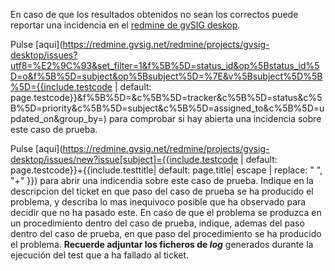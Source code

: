 En caso de que los resultados obtenidos no sean los correctos puede reportar
una incidencia en el [redmine de gvSIG deskop](https://redmine.gvsig.net/redmine/projects/gvsig-desktop/issues?set_filter=1). 

Pulse [aqui](https://redmine.gvsig.net/redmine/projects/gvsig-desktop/issues?utf8=%E2%9C%93&set_filter=1&f%5B%5D=status_id&op%5Bstatus_id%5D=o&f%5B%5D=subject&op%5Bsubject%5D=%7E&v%5Bsubject%5D%5B%5D={{include.testcode | default: page.testcode}}&f%5B%5D=&c%5B%5D=tracker&c%5B%5D=status&c%5B%5D=priority&c%5B%5D=subject&c%5B%5D=assigned_to&c%5B%5D=updated_on&group_by=) 
para comprobar si hay abierta una incidencia sobre este caso de prueba.

Pulse [aqui](https://redmine.gvsig.net/redmine/projects/gvsig-desktop/issues/new?issue[subject]={{include.testcode | default: page.testcode}}+{{include.testtitle| default: page.title| escape | replace: " ", "+" }}) para abrir una indicendia sobre este caso de prueba.
Indique en la descripcion del ticket en que paso del caso de prueba se ha producido el problema, y describa lo mas
inequivoco posible que ha observado para decidir que no ha pasado este. En caso de que el problema se produzca en un procedimiento dentro del caso de prueba, indique, ademas del paso dentro del caso de prueba, en que paso del procedimiento se ha producido el problema.
**Recuerde adjuntar los ficheros de *log*** generados durante la ejecución del test que a ha fallado al ticket.


